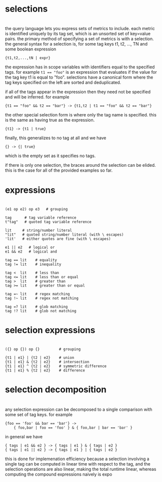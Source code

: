 #
# selections
#

the query language lets you express sets of metrics to include.
each metric is identified uniquely by its tag set, which is
an unsorted set of key=value pairs. the primary method of
specifying a set of metrics is with a selection. the general
syntax for a selection is, for some tag keys t1, t2, ..., TN
and some boolean expression

    {t1,t2,...,tN | expr}

the expression has in scope variables with identifiers equal
to the specified tags. for example `t1 == "foo"` is an expression
that evaluates if the value for the tag key t1 is equal to "foo".
selections have a canonical form where the tag keys specified on
the left are sorted and deduplicated.

if all of the tags appear in the expression then they need not
be specified and will be inferred. for example

    {t1 == "foo" && t2 == "bar"} -> {t1,t2 | t1 == "foo" && t2 == "bar"}

the other special selection form is where only the tag
name is specified. this is the same as having true as
the expression.

    {t1} -> {t1 | true}

finally, this generalizes to no tag at all and we have

    {} -> {| true}

which is the empty set as it specifies no tags.

if there is only one selection, the braces around the
selection can be elided. this is the case for all of the
provided examples so far.

#
# expressions
#

    (e1 op e2) op e3   # grouping

    tag      # tag variable reference
    t"tag"   # quoted tag variable reference

    lit     # string/number literal
    "lit"   # quoted string/number literal (with \ escapes)
    'lit'   # either quotes are fine (with \ escapes)

    e1 || e2   # logical or
    e1 && e2   # logical and

    tag == lit    # equality
    tag != lit    # inequality

    tag <  lit    # less than
    tag <= lit    # less than or equal
    tag >  lit    # greater than
    tag >= lit    # greater than or equal

    tag =~ lit    # regex matching
    tag !~ lit    # regex not matching

    tag =? lit    # glob matching
    tag !? lit    # glob not matching

#
# selection expressions
#

    ({} op {}) op {}         # grouping

    {t1 | e1} | {t2 | e2}    # union
    {t1 | e1} & {t2 | e2}    # intersection
    {t1 | e1} ^ {t2 | e2}    # symmetric difference
    {t1 | e1} % {t2 | e2}    # difference

#
# selection decomposition
#

any selection expression can be decomposed to
a single comparison with some set of tag keys.
for example

    {foo == 'foo' && bar == 'bar'} ->
        { foo,bar | foo == 'foo' } & { foo,bar | bar == 'bar' }

in general we have

    { tags | e1 && e2 } -> { tags | e1 } & { tags | e2 }
    { tags | e1 || e2 } -> { tags | e1 } | { tags | e2 }

this is done for implemenation efficiency because
a selection involving a single tag can be computed
in linear time with respect to the tag, and the
selection operations are also linear, making the total
runtime linear, whereas computing the compound
expressions naively is expo
